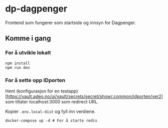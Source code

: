 # dp-dagpenger

Frontend som fungerer som startside og innsyn for Dagpenger.

## Komme i gang

### For å utvikle lokalt

```
npm install
npm run dev
```

### For å sette opp IDporten

Hent (konfigurasjon for en testapp)[https://vault.adeo.no/ui/vault/secrets/secret/show/.common/idporten/ver2] som
tillater localhost:3000 som redirect URL.

Kopier `.env.local-dist` og fyll inn verdiene.

```
docker-compose up -d # For å starte redis
```
